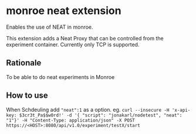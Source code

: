 # monroe neat extension
Enables the use of NEAT in monroe.

This extension adds a Neat Proxy that can be controlled from the experiment container.
Currently only TCP is supported.

## Rationale
To be able to do neat experiments in Monroe 

## How to use
When Schdeuling add `"neat":1` as a option. eg. `curl --insecure -H 'x-api-key: $3cr3t_Pa$$w0rd!' -d '{ "script": "jonakarl/nodetest", "neat": "1"}' -H "Content-Type: application/json" -X POST https://<HOST>:8080/api/v1.0/experiment/testX/start`
